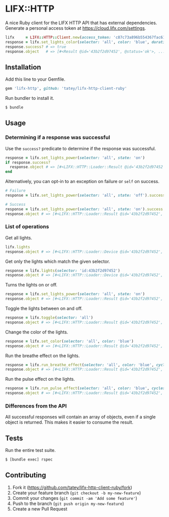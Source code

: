 # LIFX::HTTP

A nice Ruby client for the LIFX HTTP API that has external dependencies.
Generate a personal access token at https://cloud.lifx.com/settings.

``` ruby
lifx     = LIFX::HTTP::Client.new(access_token: 'c87c73a896b554367fac61f71dd3656af8d93a525a4e87df5952c6078a89d192')
response = lifx.set_lights_color(selector: 'all', color: 'blue', duration: 3)
response.success? # => true
response.object   # => [#<Result @id='43b2f2d97452', @status='ok'>, ...]
```

## Installation

Add this line to your Gemfile.

``` ruby
gem 'lifx-http', github: 'tatey/lifx-http-client-ruby'
```

Run bundler to install it.

``` sh
$ bundle
```

## Usage

### Determining if a response was successful

Use the `success?` predicate to determine if the response was successful.

``` ruby
response = lifx.set_lights_power(selector: 'all', state: 'on')
if response.success?
  response.object # => [#<LIFX::HTTP::Loader::Result @id='43b2f2d97452', @status='ok'>, ...]
end
```

Alternatively, you can opt-in to an exception on failure or `self`
on success.

``` ruby
# Failure
response = lifx.set_lights_power(selector: 'all', state: 'off').success! # => LIFX::HTTP:UnexpectedStatusError

# Success
response = lifx.set_lights_power(selector: 'all', state: 'on').success!
response.object # => [#<LIFX::HTTP::Loader::Result @id='43b2f2d97452', @status='ok'>, ...]
```

### List of operations

Get all lights.

``` ruby
lifx.lights
response.object # => [#<LIFX::HTTP::Loader::Device @id='43b2f2d97452', ...>, ...]
```

Get only the lights which match the given selector.

``` ruby
response = lifx.lights(selector: 'id:43b2f2d97452')
response.object # => [#<LIFX::HTTP::Loader::Device @id='43b2f2d97452', ...>, ...]
```

Turns the lights on or off.

``` ruby
response = lifx.set_lights_power(selector: 'all', state: 'on')
response.object # => [#<LIFX::HTTP::Loader::Result @id='43b2f2d97452', @status='ok'>, ...]
```

Toggle the lights between on and off.

``` ruby
response = lifx.toggle(selector: 'all')
response.object # => [#<LIFX::HTTP::Loader::Result @id='43b2f2d97452', @status='ok'>, ...]
```

Change the color of the lights.

``` ruby
response = lifx.set_color(selector: 'all', color: 'blue')
response.object # => [#<LIFX::HTTP::Loader::Result @id='43b2f2d97452', @status='ok'>, ...]
```

Run the breathe effect on the lights.

``` ruby
response = lifx.run_breathe_effect(selector: 'all', color: 'blue', cycles: 3)
response.object # => [#<LIFX::HTTP::Loader::Result @id='43b2f2d97452', @status='ok'>, ...]
```

Run the pulse effect on the lights.

``` ruby
response = lifx.run_pulse_effect(selector: 'all', color: 'blue', cycles: 3)
response.object # => [#<LIFX::HTTP::Loader::Result @id='43b2f2d97452', @status='ok'>, ...]
```

### Differences from the API

All successful responses will contain an array of objects, even if a
single object is returned. This makes it easier to consume the result.

## Tests

Run the entire test suite.

``` sh
$ [bundle exec] rspec
```

## Contributing

1. Fork it (https://github.com/tatey/lifx-http-client-ruby/fork)
2. Create your feature branch (`git checkout -b my-new-feature`)
3. Commit your changes (`git commit -am 'Add some feature'`)
4. Push to the branch (`git push origin my-new-feature`)
5. Create a new Pull Request
